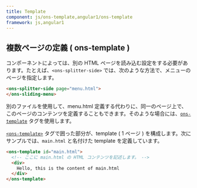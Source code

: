 ```yaml
---
title: Template
component: js/ons-template,angular1/ons-template
framework: js,angular1
---
```


## 複数ページの定義 ( ons-template )

コンポーネントによっては、別の HTML ページを読み込む設定をする必要があります。たとえば、`<ons-splitter-side>` では、次のような方法で、メニューのページを指定します。

```html
<ons-splitter-side page="menu.html">
</ons-sliding-menu>
```

別のファイルを使用して、menu.html 定義する代わりに、同一のページ上で、このページのコンテンツを定義することもできます。そのような場合には、[`ons-template`](/v2/docs/js/ons-template.html) タグを使用します。

[`<ons-template>`](/v2/docs/js/ons-template.html) タグで囲った部分が、template ( 1 ページ ) を構成します。次にサンプルでは、`main.html` と名付けた template を定義しています。

```html
<ons-template id="main.html">
  <!-- ここに main.html の HTML コンテンツを記述します。 -->
  <div>
    Hello, this is the content of main.html
  </div>
</ons-template>
```
